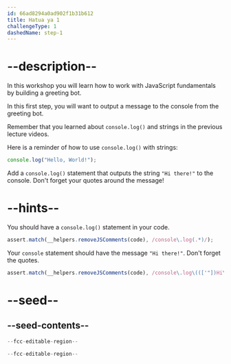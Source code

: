 ```yaml
---
id: 66ad8294a0ad902f1b31b612
title: Hatua ya 1
challengeType: 1
dashedName: step-1
---
```


# --description--

In this workshop you will learn how to work with JavaScript fundamentals by building a greeting bot.

In this first step, you will want to output a message to the console from the greeting bot.

Remember that you learned about `console.log()` and strings in the previous lecture videos.

Here is a reminder of how to use `console.log()` with strings:

```js
console.log("Hello, World!");
```

Add a `console.log()` statement that outputs the string `"Hi there!"` to the console. Don't forget your quotes around the message!


# --hints--

You should have a `console.log()` statement in your code.

```js
assert.match(__helpers.removeJSComments(code), /console\.log(.*)/);
```

Your `console` statement should have the message `"Hi there!"`. Don't forget the quotes.

```js
assert.match(__helpers.removeJSComments(code), /console\.log\((['"])Hi\s+there!\1\);?/);
```

# --seed--

## --seed-contents--

```js
--fcc-editable-region--

--fcc-editable-region--
```

